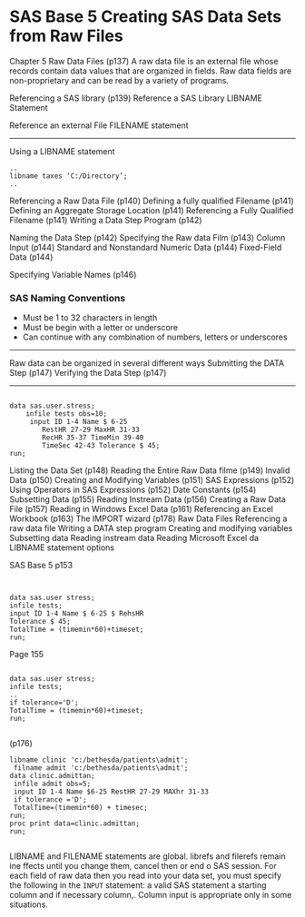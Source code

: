 SAS Base 5 Creating SAS Data Sets from Raw Files
================================================

Chapter 5 
Raw Data Files (p137)
A raw data file is an external file whose records contain data values that are organized in fields. Raw data fields are non-proprietary and can be read by a variety of programs.

Referencing a SAS library (p139)
Reference a SAS Library
LIBNAME Statement
 
Reference an external File
FILENAME statement
 
 
<hr>
<p>Using a LIBNAME statement</p>

<pre><code>..
libname taxes ‘C:/Directory’;
..
</code></pre>


Referencing a Raw Data File (p140)
Defining a fully qualified Filename (p141)
Defining an Aggregate Storage Location (p141)
Referencing a Fully Qualified Filename (p141)
Writing a Data Step Program (p142)


Naming the Data Step (p142)
Specifying the Raw data Film (p143)
Column Input (p144)
Standard and Nonstandard Numeric Data (p144)
Fixed-Field Data (p144)


Specifying Variable Names (p146)

### SAS Naming Conventions
- Must be 1 to 32 characters in length
- Must be begin with a letter or underscore
- Can continue with any combination of numbers, letters or underscores
<hr>
Raw data can be organized in several different ways
Submitting the DATA Step (p147)
Verifying the Data Step (p147)
<hr>

<pre><code>
data sas.user.stress;
 	infile tests obs=10;
     input ID 1-4 Name $ 6-25
       	RestHR 27-29 MaxHR 31-33
       	RecHR 35-37 TimeMin 39-40
       	TimeSec 42-43 Tolerance $ 45;
run;
</code></pre>

Listing the Data Set (p148)
Reading the Entire Raw Data filme (p149)
Invalid Data (p150)
Creating and Modifying Variables (p151)
SAS Expressions (p152)
Using Operators in SAS Expressions (p152)
Date Constants (p154)
Subsetting Data (p155)
Reading Instream Data (p156)
Creating a Raw Data File (p157)
Reading in Windows Excel Data (p161)
Referencing an Excel Workbook (p163)
The IMPORT wizard (p178)
Raw Data Files
Referencing a raw data file
Writing a DATA step program
Creating and modifying variables
Subsetting data 
Reading instream data
Reading Microsoft Excel da
LIBNAME statement options

SAS Base 5
p153


<pre><code>

data sas.user stress;
infile tests;
input ID 1-4 Name $ 6-25 $ RehsHR
Tolerance $ 45;
TotalTime = (timemin*60)+timeset;
run;
</code></pre>



<p>Page 155</p>

<pre><code>
data sas.user stress;
infile tests;
..
if tolerance='D';
TotalTime = (timemin*60)+timeset;
run;

</code></pre>




<p>(p176)</p>

<pre><code>libname clinic 'c:/bethesda/patients\admit';
 filname admit 'c:/bethesda/patients\admit';
data clinic.admittan;
 infile admit obs=5;
 input ID 1-4 Name $6-25 RestHR 27-29 MAXhr 31-33
 if tolerance ='D';
 TotalTime=(timemin*60) + timesec;
run;
proc print data=clinic.admittan;
run;

</code></pre>



LIBNAME and FILENAME statements are global. librefs and filerefs remain ine ffects
until you change them, cancel then or end o SAS session.
For each field of raw data then you read into your data set, you must specify
the following in the `INPUT` statement: a valid SAS statement
a starting column and if necessary column,.
Column input is appropriate only in some
situations.

